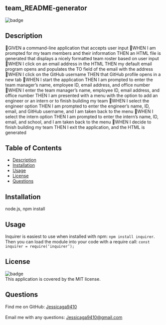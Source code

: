   ## team_README-generator
![badge](https://img.shields.io/badge/license-MIT-ff69b4)
## Description
🔆GIVEN a command-line application that accepts user input
🔆WHEN I am prompted for my team members and their information
THEN an HTML file is generated that displays a nicely formatted team roster based on user input
🔆WHEN I click on an email address in the HTML
THEN my default email program opens and populates the TO field of the email with the address
🔆WHEN I click on the GitHub username
THEN that GitHub profile opens in a new tab
🔆WHEN I start the application
THEN I am prompted to enter the team manager’s name, employee ID, email address, and office number
🔆WHEN I enter the team manager’s name, employee ID, email address, and office number
THEN I am presented with a menu with the option to add an engineer or an intern or to finish building my team
🔆WHEN I select the engineer option
THEN I am prompted to enter the engineer’s name, ID, email, and GitHub username, and I am taken back to the menu
🔆WHEN I select the intern option
THEN I am prompted to enter the intern’s name, ID, email, and school, and I am taken back to the menu
🔆WHEN I decide to finish building my team
THEN I exit the application, and the HTML is generated

## Table of Contents

- [Description](#description)
- [Installation](#installation)
- [Usage](#usage)
- [License](#license)
- [Questions](#questions)



## Installation
 node.js, npm install
## Usage
Inquirer is easiest to use when installed with npm:  ``` npm install inquirer ```. Then you can load the module into your code with a require call: ``` const inquirer = require(‘inquirer’); ```

## License
![badge](https://img.shields.io/badge/license-MIT-ff69b4)
<br />
This application is covered by the MIT license. 

## Questions
Find me on GitHub: [Jessicaga9410](https://github.com/Jessicaga9410)<br />
<br />
Email me with any questions: Jessicaga9410@gmail.com<br /><br />